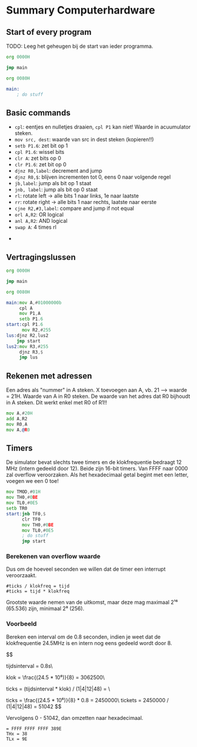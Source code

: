 # Summary Computerhardware

## Start of every program
TODO: Leeg het geheugen bij de start van ieder programma.
```asm
org 0000H

jmp main

org 0080H

main:
    ; do stuff
```

## Basic commands
* ```cpl```: eentjes en nulletjes draaien, ```cpl P1``` kan niet! Waarde in acuumulator steken.
* ```mov src, dest```: waarde van src in dest steken (kopieren!!)
* ```setb P1.6```: zet bit op 1
* ```cpl P1.6```: wissel bits
* ```clr A```: zet bits op 0
* ```clr P1.6```: zet bit op 0
* ```djnz R0,label```: decrement and jump
* ```djnz R0,$```: blijven incrementen tot 0, eens 0 naar volgende regel
* ```jb,label```: jump als bit op 1 staat
* ```jnb, label```: jump als bit op 0 staat
* ```rl```: rotate left -> alle bits 1 naar links, 1e naar laatste
* ```rr```: rotate right -> alle bits 1 naar rechts, laatste naar eerste
* ```cjne R2,#3,label```: compare and jump if not equal
* ```orl A,R2```: OR logical
* ```anl A,R2```: AND logical
* ```swap A```: 4 times rl
* ``` 
## Vertragingslussen
```asm
org 0000H

jmp main

org 0080H

main:mov A,#01000000b
     cpl A
     mov P1,A
     setb P1.6
start:cpl P1.6
	  mov R2,#255
lus:djnz R2,lus2
    jmp start
lus2:mov R3,#255
     djnz R3,$
     jmp lus
```

## Rekenen met adressen
Een adres als "nummer" in A steken. X toevoegen aan A, vb. 21 --> waarde = 21H.
Waarde van A in R0 steken. De waarde van het adres dat R0 bijhoudt in A steken.
Dit werkt enkel met R0 of R1!!

```asm
mov A,#20H
add A,R2
mov R0,A
mov A,@R0
```

## Timers
De simulator bevat slechts twee timers en de klokfrequentie bedraagt 12 MHz (intern gedeeld door 12). Beide zijn 16-bit timers. Van FFFF naar 0000 zal overflow veroorzaken. Als het hexadecimaal getal begint met een letter, voegen we een 0 toe!

```asm
mov TMOD,#01H
mov TH0,#0BE
mov TL0,#0E5
setb TR0
start:jnb TF0,$
      clr TF0
      mov TH0,#0BE
      mov TL0,#0E5
      ; do stuff
      jmp start
```


### Berekenen van overflow waarde
Dus om de hoeveel seconden we willen dat de timer een interrupt veroorzaakt.

```
#ticks / klokfreq = tijd
#ticks = tijd * klokfreq
```

Grootste waarde nemen van de uitkomst, maar deze mag maximaal 2¹⁶ (65.536) zijn, minimaal 2⁸ (256).


### Voorbeeld
Bereken een interval om de 0.8 seconden, indien je weet dat de klokfrequentie 24.5MHz is en intern nog eens gedeeld wordt door 8.

$$

tijdsinterval = 0.8s\\

klok = \frac{(24.5 * 10⁶)}{8} = 3062500\\

ticks = (tijdsinterval * klok) / (1|4|12|48) =  \\

ticks = \frac{(24.5 * 10⁶)}{8} * 0.8 = 2450000\\
tickets = 2450000 / (1|4|12|48) = 51042
$$

Vervolgens 0 - 51042, dan omzetten naar hexadecimaal.

```
= FFFF FFFF FFFF 389E
THx = 38
TLx = 9E
```